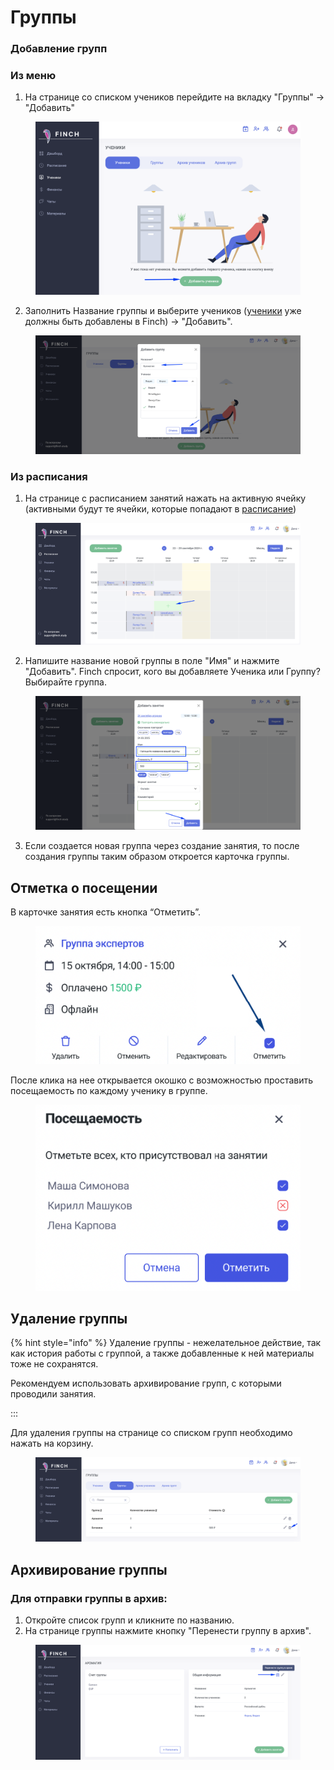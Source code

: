 # Группы

### Добавление групп&#x20;

### Из меню

1. На странице со списком учеников перейдите на вкладку "Группы" -> "Добавить"

<figure><img src="../.gitbook/assets/image (44).png" alt=""><figcaption></figcaption></figure>

2. Заполнить Название группы и выберите учеников ([ученики](ucheniki.md#dobavlenie-uchenikov) уже должны быть добавлены в Finch) ->  "Добавить".

<figure><img src="../.gitbook/assets/image (90).png" alt=""><figcaption></figcaption></figure>

### Из расписания

1. На странице с расписанием занятий нажать на активную ячейку (активными будут те ячейки, которые попадают в [расписание](../zanyatiya-i-videozvonki/raspisanie.md))

<figure><img src="../.gitbook/assets/image (91).png" alt=""><figcaption></figcaption></figure>

2. Напишите название новой группы  в поле "Имя" и нажмите "Добавить". Finch спросит, кого вы добавляете Ученика или Группу? Выбирайте группа.

<figure><img src="../.gitbook/assets/image (92).png" alt=""><figcaption></figcaption></figure>

3. Если создается новая группа через создание занятия, то после создания группы таким образом откроется карточка группы.

## Отметка о посещении

В карточке занятия есть кнопка “Отметить”.&#x20;

<figure><img src="../.gitbook/assets/image (21).png" alt=""><figcaption></figcaption></figure>

После клика на нее открывается окошко с возможностью проставить посещаемость по каждому ученику в группе.&#x20;

<figure><img src="../.gitbook/assets/image (113).png" alt=""><figcaption></figcaption></figure>

## Удаление группы

{% hint style="info" %}
Удаление группы - нежелательное действие, так как история работы  с группой, а также добавленные к ней материалы тоже не сохранятся. &#x20;

Рекомендуем использовать архивирование групп, с которыми проводили занятия.

:::

Для удаления группы на странице со списком групп необходимо нажать на корзину.

<figure><img src="../.gitbook/assets/image (95).png" alt=""><figcaption></figcaption></figure>

## Архивирование группы&#x20;

### Для отправки группы в архив:

1. Откройте список групп и кликните по названию.
2. На странице группы нажмите кнопку "Перенести группу в архив".

<figure><img src="../.gitbook/assets/image (94).png" alt=""><figcaption></figcaption></figure>
